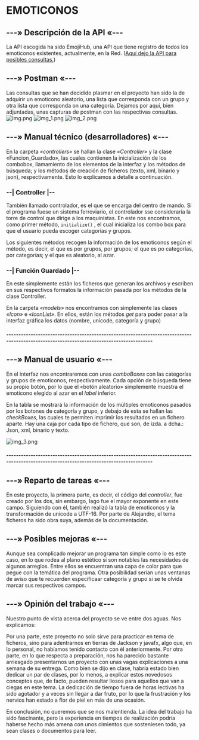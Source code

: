 # EMOTICONOS

##  ---» Descripción de la API «---

La API escogida ha sido EmojiHub, una API que tiene registro de todos los emoticonos existentes, actualmente, en la Red.
([Aquí dejo la API para posibles consultas.](https://github.com/cheatsnake/emojihub?ref=publicapis.dev))

## ---» Postman «---
Las consultas que se han decidido plasmar en el proyecto han sido la de adquirir un emoticono aleatorio, una lista que corresponda con un grupo y otra lista que corresponda on una categoría.
Dejamos por aquí, bien adjuntadas, unas capturas de postman con las respectivas consultas.
![img.png](img.png)
![img_1.png](img_1.png)
![img_2.png](img_2.png)

## ---» Manual técnico (desarrolladores) «---
En la carpeta *«controllers»* se hallan la clase *«Controller»* y la clase «Funcion_Guardado», las cuales contienen la inicialización de los combobox, llamamiento de los elementos de la interfaz y los métodos de búsqueda; y los métodos de creación de ficheros (texto, xml, binario y json), respectivamente.
Ésto lo explicamos a detalle a continuación.

### --| Controller |--

También llamado controlador, es el que se encarga del centro de mando. Si el programa fuese un sistema ferroviario, el controlador sse consideraría la torre de control que dirige a los maquinistas.
En este nos encontramos, como primer método, `initialize()` , el cual inicializa los combo box para que el usuario pueda escoger categorías y grupos.

Los siguientes métodos recogen la información de los emoticonos según el método, es decir, el que es por grupos, por grupos; el que es po categorías, por categorías; y el que es aleatorio, al azar.

### --| Función Guardado |--

En este simplemente están los ficheros que generan los archivos y escriben en sus respectivos formatos la información pasada por los métodos de la clase Controller.


En la carpeta *«models»* nos encontramos con simplemente las clases *«Icon»* e *«IconList»*. En ellos, están los métodos *get* para poder pasar a la interfaz gráfica los datos (nombre, unicode, categoría y grupo)


#### ----------------------------------------------------------------------------------------------------------------------------------------

## ---» Manual de usuario «---

En el interfaz nos encontraremos con unas *comboBoxes* con las categorías y grupos de emoticonos, respectivamente. Cada opción de búsqueda tiene su propio botón, por lo que el «botón aleatorio» simplemente muestra el emoticono elegido al azar en el *label* inferior.

En la tabla se mostrará la información de los múltiples emoticonos pasados por los botones de categoría y grupo, y debajo de esta se hallan las *checkBoxes*, las cuales te permiten imprimir los resultados en un fichero aparte.
Hay una caja por cada tipo de fichero, que son, de izda. a dcha.: Json, xml, binario y texto.

![img_3.png](img_3.png)

#### ----------------------------------------------------------------------------------------------------------------------------------------

## ---» Reparto de tareas «---

En este proyecto, la primera parte, es decir, el código del *controller*, fue creado por los dos, sin embargo, Iago fue el mayor exponente en este campo. Siguiendo con él, también realizó la tabla de emoticonos y la transformación de unicode a UTF-16. Por parte de Alejandro, el tema ficheros ha sido obra suya, además de la documentación.

## ---» Posibles mejoras «---

Aunque sea complicado mejorar un programa tan simple como lo es este caso, en lo que rodea al plano estético si son notables las necesidades de algunos arreglos. Entre ellos se encuentran una capa de color para que pegue con la temática del programa. Otra posibilidad serían unas ventanas de aviso que te recuerden especificaar categoría y grupo si se te olvida marcar sus respectivos campos.

## ---» Opinión del trabajo «---

Nuestro punto de vista acerca del proyecto se ve entre dos aguas. Nos explicamos:

Por una parte, este proyecto no solo sirve para practicar en tema de ficheros, sino para adentrarnos en tierras de Jackson y javafx, algo que, en lo personal, no habíamos tenido contacto con él anteriormente. Por otra parte, en lo que respecta a preparación, nos ha parecido bastante arriesgado presentarnos un proyecto con unas vagas explicaciones a una semana de su entrega. Como bien se dijo en clase, habría estado bien dedicar un par de clases, por lo menos, a explicar estos novedosos conceptos que, de facto, pueden resultar liosos para aquellos que van a ciegas en este tema. La dedicación de tiempo fuera de horas lectivas ha sido agotador y a veces sin llegar a dar fruto, por lo que la frustración y los nervios han estado a flor de piel en más de una ocasión. 

En conclusión, no queremos que se nos malentienda. La idea del trabajo ha sido fascinante, pero la experiencia en tiempos de realización podría haberse hecho más amena con unos cimientos que sosteniesen todo, ya sean clases o documentos para leer.